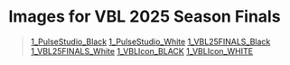 # Images for VBL 2025 Season Finals

> [1_PulseStudio_Black](https://img.hsuddfps.com/VBL2025SeasonFinals/1_PulseStudio_Black.png)
> [1_PulseStudio_White](https://img.hsuddfps.com/VBL2025SeasonFinals/1_PulseStudio_White.png)
> [1_VBL25FINALS_Black](https://img.hsuddfps.com/VBL2025SeasonFinals/1_VBL25FINALS_Black.png)
> [1_VBL25FINALS_White](https://img.hsuddfps.com/VBL2025SeasonFinals/1_VBL25FINALS_White.png)
> [1_VBLIcon_BLACK](https://img.hsuddfps.com/VBL2025SeasonFinals/1_VBLIcon_BLACK.png)
> [1_VBLIcon_WHITE](https://img.hsuddfps.com/VBL2025SeasonFinals/1_VBLIcon_WHITE.png)
